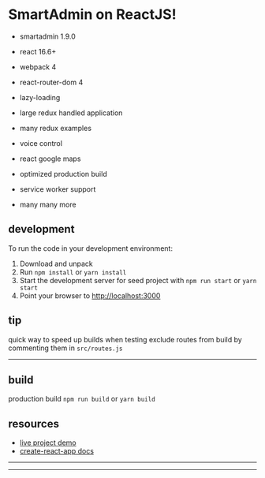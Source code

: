 SmartAdmin on ReactJS!
======================

* smartadmin 1.9.0
* react 16.6+
* webpack 4
* react-router-dom 4

* lazy-loading
* large redux handled application
* many redux examples 
* voice control
* react google maps

* optimized production build
* service worker support
* many many more   
     

development
-----------
To run the code in your development environment:

1. Download and unpack
2. Run `npm install` or `yarn install`
3. Start the development server for seed project with `npm run start` or `yarn start`
4. Point your browser to [http://localhost:3000](http://localhost:3000)


tip 
---
quick way to speed up builds when testing 
exclude routes from build by commenting them in `src/routes.js`

***********************************************

build
-----
production build
`npm run build` or `yarn build`



resources
---------
- [live project demo](https://smartadmin-react.firebaseapp.com/)
- [create-react-app docs](https://github.com/facebook/create-react-app)

-----------------------------------------------



******************************************************************